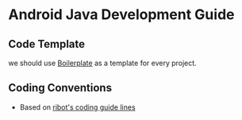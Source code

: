 # Android Java Development Guide


## Code Template

we should use [Boilerplate](https://github.com/ribot/android-boilerplate) as a template for every project.

## Coding Conventions
- Based on [ribot's coding guide lines](https://github.com/ribot/android-guidelines/blob/master/project_and_code_guidelines.md)

